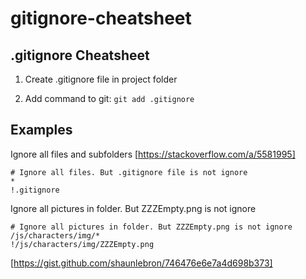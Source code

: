 # gitignore-cheatsheet
## .gitignore Cheatsheet

1) Create .gitignore file in project folder

2) Add command to git:
`git add .gitignore`

## Examples

Ignore all files and subfolders [https://stackoverflow.com/a/5581995]
```
# Ignore all files. But .gitignore file is not ignore
*
!.gitignore
```

Ignore all pictures in folder. But ZZZEmpty.png is not ignore
```
# Ignore all pictures in folder. But ZZZEmpty.png is not ignore
/js/characters/img/*
!/js/characters/img/ZZZEmpty.png
```

[https://gist.github.com/shaunlebron/746476e6e7a4d698b373]
